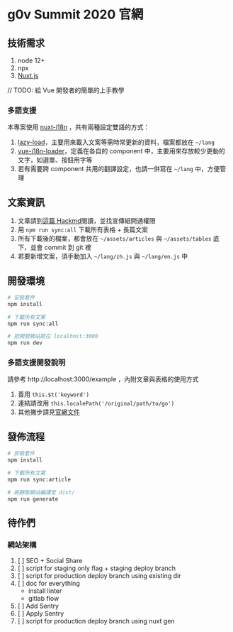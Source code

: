 # g0v Summit 2020 官網

## 技術需求

1. node 12+
1. npx
1. [Nuxt.js](https://nuxtjs.org)

// TODO: 給 Vue 開發者的簡單的上手教學

### 多語支援

本專案使用 [nuxt-i18n](https://nuxt-community.github.io/nuxt-i18n/) ，共有兩種設定雙語的方式：

1. [lazy-load](https://nuxt-community.github.io/nuxt-i18n/lazy-load-translations.html)，主要用來載入文案等需時常更新的資料，檔案都放在 `~/lang`
2. [vue-i18n-loader](https://nuxt-community.github.io/nuxt-i18n/vue-i18n-loader.html#yaml)，定義在各自的 component 中，主要用來存放較少更動的文字，如選單、按鈕用字等
3. 若有需要跨 component 共用的翻譯設定，也請一併寫在 `~/lang` 中，方便管理

## 文案資訊

1. 文章請到[這篇 Hackmd](https://g0v.hackmd.io/@ddio/summit-2020-articles)閱讀，並找宣傳組開通權限
2. 用 `npm run sync:all` 下載所有表格 + 長篇文案
3. 所有下載後的檔案，都會放在 `~/assets/articles` 與 `~/assets/tables` 底下，並會 commit 到 git 裡
4. 若要新增文案，須手動加入 `~/lang/zh.js` 與 `~/lang/en.js` 中

## 開發環境

```bash
# 安裝套件
npm install

# 下載所有文案
npm run sync:all

# 把開發網站跑在 localhost:3000
npm run dev
```

### 多語支援開發說明

請參考 http://localhost:3000/example ，內附文章與表格的使用方式

1. 善用 `this.$t('keyword')`
2. 連結請改用 `this.localePath('/original/path/to/go')`
3. 其他撇步請見[官網文件](https://nuxt-community.github.io/nuxt-i18n/basic-usage.html)

## 發佈流程

```bash
# 安裝套件
npm install

# 下載所有文案
npm run sync:article

# 將靜態網站編譯至 dist/
npm run generate
```

## 待作們

### 網站架構

1. [ ] SEO + Social Share
1. [ ] script for staging only flag + staging deploy branch
1. [ ] script for production deploy branch using existing dir
1. [ ] doc for everything
   - install linter
   - gitlab flow
1. [ ] Add Sentry
1. [ ] Apply Sentry
1. [ ] script for production deploy branch using nuxt gen
